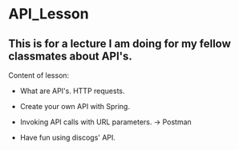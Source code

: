 # API_Lesson

## This is for a lecture I am doing for my fellow classmates about API's.

Content of lesson:

* What are API's. HTTP requests.

* Create your own API with Spring.

* Invoking API calls with URL parameters. -> Postman

* Have fun using discogs' API.
